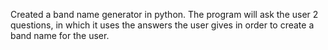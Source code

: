Created a band name generator in python.
The program will ask the user 2 questions, in which it uses the answers the user gives in order to create a band name for the user.